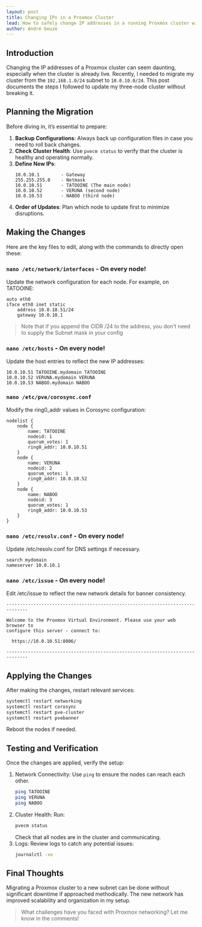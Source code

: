 ```yaml
---
layout: post
title: Changing IPs in a Proxmox Cluster
lead: How to safely change IP addresses in a running Proxmox cluster without breaking it.
author: André Geuze
---
```


## Introduction

Changing the IP addresses of a Proxmox cluster can seem daunting, especially when the cluster is already live. Recently, I needed to migrate my cluster from the `192.168.1.0/24` subnet to `10.0.10.0/24`. This post documents the steps I followed to update my three-node cluster without breaking it.

## Planning the Migration

Before diving in, it’s essential to prepare:

1. **Backup Configurations**: Always back up configuration files in case you need to roll back changes.
1. **Check Cluster Health**: Use `pvecm status` to verify that the cluster is healthy and operating normally.
1. **Define New IPs**:
   ```plaintext
   10.0.10.1        - Gateway
   255.255.255.0    - Netmask
   10.0.10.51       - TATOOINE (The main node)
   10.0.10.52       - VERUNA (second node)
   10.0.10.53       - NABOO (third node)
1. **Order of Updates**: Plan which node to update first to minimize disruptions.

## Making the Changes
Here are the key files to edit, along with the commands to directly open these:

### `nano /etc/network/interfaces` - On every node!
Update the network configuration for each node. For example, on TATOOINE:

```plaintext
auto eth0
iface eth0 inet static
    address 10.0.10.51/24
    gateway 10.0.10.1
```
> Note that if you append the CIDR /24 to the address, you don't need to supply the Subnet mask in your config

### `nano /etc/hosts` - On every node!
Update the host entries to reflect the new IP addresses:

```plaintext
10.0.10.51 TATOOINE.mydomain TATOOINE
10.0.10.52 VERUNA.mydomain VERUNA
10.0.10.53 NABOO.mydomain NABOO
```

### `nano /etc/pve/corosync.conf`
Modify the ring0_addr values in Corosync configuration:

```plaintext
nodelist {
    node {
        name: TATOOINE
        nodeid: 1
        quorum_votes: 1
        ring0_addr: 10.0.10.51
    }
    node {
        name: VERUNA
        nodeid: 2
        quorum_votes: 1
        ring0_addr: 10.0.10.52
    }
    node {
        name: NABOO
        nodeid: 3
        quorum_votes: 1
        ring0_addr: 10.0.10.53
    }
}
```

### `nano /etc/resolv.conf` - On every node!
Update /etc/resolv.conf for DNS settings if necessary.
```plaintext
search mydomain
nameserver 10.0.10.1
```

### `nano /etc/issue` - On every node!
Edit /etc/issue to reflect the new network details for banner consistency.

```plaintext
------------------------------------------------------------------------------

Welcome to the Proxmox Virtual Environment. Please use your web browser to
configure this server - connect to:

  https://10.0.10.51:8006/

------------------------------------------------------------------------------
```

## Applying the Changes
After making the changes, restart relevant services:

```bash
systemctl restart networking
systemctl restart corosync
systemctl restart pve-cluster
systemctl restart pvebanner
```
Reboot the nodes if needed.

## Testing and Verification
Once the changes are applied, verify the setup:

1. Network Connectivity: Use `ping` to ensure the nodes can reach each other.
    ```bash
    ping TATOOINE
    ping VERUNA
    ping NABOO
    ```
1. Cluster Health: Run:
    ```bash
    pvecm status
    ```
    Check that all nodes are in the cluster and communicating.
1. Logs: Review logs to catch any potential issues:
    ```bash
    journalctl -xe
    ```

## Final Thoughts
Migrating a Proxmox cluster to a new subnet can be done without significant downtime if approached methodically. The new network has improved scalability and organization in my setup.

> What challenges have you faced with Proxmox networking? Let me know in the comments!